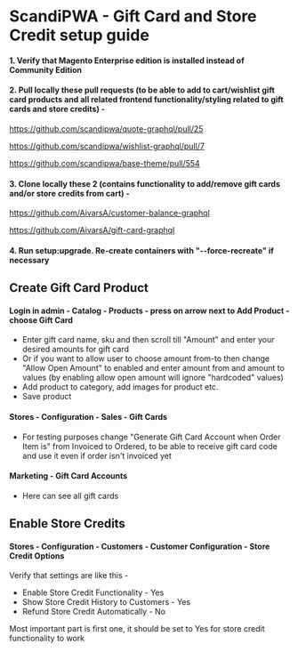 # ScandiPWA - Gift Card and Store Credit setup guide

#### 1. Verify that Magento Enterprise edition is installed instead of Community Edition

#### 2. Pull locally these pull requests (to be able to add to cart/wishlist gift card products and all related frontend functionality/styling related to gift cards and store credits) - 
https://github.com/scandipwa/quote-graphql/pull/25

https://github.com/scandipwa/wishlist-graphql/pull/7

https://github.com/scandipwa/base-theme/pull/554

#### 3. Clone locally these 2 (contains functionality to add/remove gift cards and/or store credits from cart) -
https://github.com/AivarsA/customer-balance-graphql

https://github.com/AivarsA/gift-card-graphql

#### 4. Run setup:upgrade. Re-create containers with "--force-recreate" if necessary


## Create Gift Card Product
#### Login in admin - Catalog - Products - press on arrow next to Add Product - choose Gift Card
- Enter gift card name, sku and then scroll till "Amount" and enter your desired amounts for gift card
- Or if you want to allow user to choose amount from-to then change "Allow Open Amount" to enabled and enter amount from and amount to values (by enabling allow open amount will ignore "hardcoded" values)
- Add product to category, add images for product etc.
- Save product

#### Stores - Configuration - Sales - Gift Cards
- For testing purposes change "Generate Gift Card Account when Order Item is" from Invoiced to Ordered, to be able to receive gift card code and use it even if order isn't invoiced yet

#### Marketing - Gift Card Accounts
- Here can see all gift cards

## Enable Store Credits
#### Stores - Configuration - Customers - Customer Configuration - Store Credit Options
Verify that settings are like this -
- Enable Store Credit Functionality - Yes
- Show Store Credit History to Customers - Yes
- Refund Store Credit Automatically - No

Most important part is first one, it should be set to Yes for store credit functionality to work
